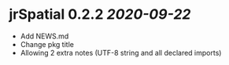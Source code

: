# jrSpatial 0.2.2 _2020-09-22_
  * Add NEWS.md
  * Change pkg title
  * Allowing 2 extra notes (UTF-8 string and all declared imports)
